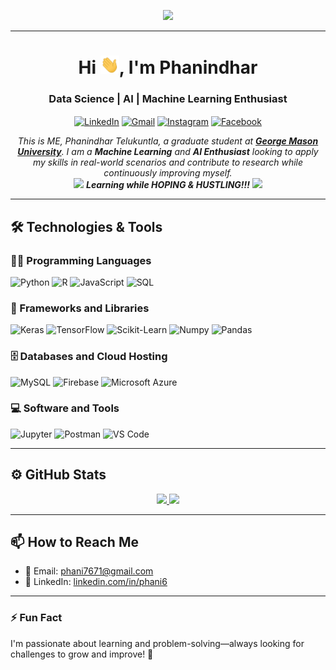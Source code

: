 <p align="center">
  <img src="https://github.com/thompsonemerson/thompsonemerson/raw/master/cover-thompson.png" height="200"/>
</p>
<hr>
<h1 align="center">Hi <img src="https://raw.githubusercontent.com/ABSphreak/ABSphreak/master/gifs/Hi.gif" width="30px">, I'm Phanindhar</h1>
<h3 align="center">Data Science | AI | Machine Learning Enthusiast</h3>

<p align="center">
<a href="https://www.linkedin.com/in/phani6/" target="blank"><img align="center" src="https://cdn.jsdelivr.net/npm/simple-icons@3.0.1/icons/linkedin.svg" alt="LinkedIn" height="30" width="40" /></a>
<a href="mailto:phani7671@gmail.com" target="blank"><img align="center" src="https://cdn.jsdelivr.net/npm/simple-icons@3.0.1/icons/gmail.svg" alt="Gmail" height="30" width="40" /></a>
<a href="https://www.instagram.com/fphani/" target="blank"><img align="center" src="https://cdn.jsdelivr.net/npm/simple-icons@3.0.1/icons/instagram.svg" alt="Instagram" height="30" width="40" /></a>
<a href="https://www.facebook.com/telukuntla.phanindhar/" target="blank"><img align="center" src="https://cdn.jsdelivr.net/npm/simple-icons@3.0.1/icons/facebook.svg" alt="Facebook" height="30" width="40" /></a>
</p>

<p align="center">
  <em>
    This is ME, Phanindhar Telukuntla, a graduate student at <a href="https://www.gmu.edu/"><b>George Mason University</b></a>. I am a <b>Machine Learning</b> and <b>AI Enthusiast</b> looking to apply my skills in real-world scenarios and contribute to research while continuously improving myself.
  </em>
  <br>
  <img src="https://media.giphy.com/media/VgCDAzcKvsR6OM0uWg/giphy.gif" width="50" /> <b><i>Learning while HOPING & HUSTLING!!!</i></b> <img src="https://media.giphy.com/media/7j2hfyeVcDtf2/giphy.gif" width="50" />
</p>

---

## 🛠️ Technologies & Tools

### 👨‍💻 Programming Languages
<p align="left">  
    <img src="https://img.shields.io/badge/Python-3776AB?style=for-the-badge&logo=python&logoColor=white" alt="Python" height="30">
    <img src="https://img.shields.io/badge/R-276DC3?style=for-the-badge&logo=r&logoColor=white" alt="R" height="30">
    <img src="https://img.shields.io/badge/JavaScript-F7DF1E?style=for-the-badge&logo=javascript&logoColor=black" alt="JavaScript" height="30">
    <img src="https://img.shields.io/badge/SQL-025E8C?style=for-the-badge&logo=amazon-dynamodb&logoColor=white" alt="SQL" height="30">
</p>

### 🧰 Frameworks and Libraries
<p align="left">  
    <img src="https://img.shields.io/badge/Keras-D00000?style=for-the-badge&logo=keras&logoColor=white" alt="Keras" height="30">  
    <img src="https://img.shields.io/badge/TensorFlow-FF6F00?style=for-the-badge&logo=tensorflow&logoColor=white" alt="TensorFlow" height="30">
    <img src="https://img.shields.io/badge/Scikit--Learn-F7931E?style=for-the-badge&logo=scikit-learn&logoColor=white" alt="Scikit-Learn" height="30">
    <img src="https://img.shields.io/badge/Numpy-013243?style=for-the-badge&logo=numpy&logoColor=white" alt="Numpy" height="30">  
    <img src="https://img.shields.io/badge/Pandas-150458?style=for-the-badge&logo=pandas&logoColor=white" alt="Pandas" height="30">  
</p>

### 🗄️ Databases and Cloud Hosting
<p align="left">  
    <img src="https://img.shields.io/badge/MySQL-00000F?style=for-the-badge&logo=mysql&logoColor=white" alt="MySQL" height="30">  
    <img src="https://img.shields.io/badge/Firebase-316192?style=for-the-badge&logo=firebase&logoColor=white" alt="Firebase" height="30">  
    <img src="https://img.shields.io/badge/Azure-0089D6?style=for-the-badge&logo=microsoft-azure&logoColor=white" alt="Microsoft Azure" height="30">
</p>

### 💻 Software and Tools
<p align="left">  
    <img src="https://img.shields.io/badge/Jupyter-F37626?style=for-the-badge&logo=jupyter&logoColor=white" alt="Jupyter" height="30">
    <img src="https://img.shields.io/badge/Postman-FF6C37?style=for-the-badge&logo=postman&logoColor=white" alt="Postman" height="30">
    <img src="https://img.shields.io/badge/VS%20Code-0078d7?style=for-the-badge&logo=visual-studio-code&logoColor=white" alt="VS Code" height="30">
</p>

---

## ⚙️ GitHub Stats

<p align="center">
  <a href="https://github.com/phani06">
    <img height="180em" src="https://github-readme-stats-eight-theta.vercel.app/api?username=phani06&show_icons=true&theme=algolia&include_all_commits=true&count_private=true"/>
    <img height="180em" src="https://github-readme-stats-eight-theta.vercel.app/api/top-langs/?username=phani06&layout=compact&langs_count=8&theme=algolia"/>
  </a>
</p>

---

## 📫 How to Reach Me  
- 📧 Email: [phani7671@gmail.com](mailto:phani7671@gmail.com)  
- 💼 LinkedIn: [linkedin.com/in/phani6](https://linkedin.com/in/phani6)

---

### ⚡ Fun Fact  
I'm passionate about learning and problem-solving—always looking for challenges to grow and improve! 🚀
